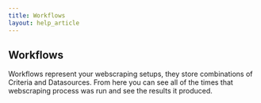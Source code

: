 ```yaml
---
title: Workflows
layout: help_article
---
```


## Workflows

Workflows represent your webscraping setups, they store combinations of Criteria and Datasources. From here you can see all of the times that webscraping process was run and see the results it produced. 